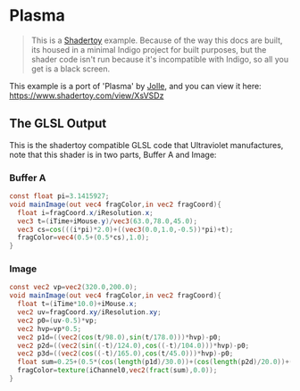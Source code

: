 # Plasma

> This is a [Shadertoy](https://www.shadertoy.com/) example. Because of the way this docs are built, its housed in a minimal Indigo project for built purposes, but the shader code isn't run because it's incompatible with Indigo, so all you get is a black screen.

This example is a port of 'Plasma' by [Jolle](https://www.shadertoy.com/user/jolle), and you can view it here: https://www.shadertoy.com/view/XsVSDz

## The GLSL Output

This is the shadertoy compatible GLSL code that Ultraviolet manufactures, note that this shader is in two parts, Buffer A and Image:

### Buffer A

```glsl
const float pi=3.1415927;
void mainImage(out vec4 fragColor,in vec2 fragCoord){
  float i=fragCoord.x/iResolution.x;
  vec3 t=(iTime+iMouse.y)/vec3(63.0,78.0,45.0);
  vec3 cs=cos(((i*pi)*2.0)+((vec3(0.0,1.0,-0.5))*pi)+t);
  fragColor=vec4(0.5+(0.5*cs),1.0);
}
```
### Image

```glsl
const vec2 vp=vec2(320.0,200.0);
void mainImage(out vec4 fragColor,in vec2 fragCoord){
  float t=(iTime*10.0)+iMouse.x;
  vec2 uv=fragCoord.xy/iResolution.xy;
  vec2 p0=(uv-0.5)*vp;
  vec2 hvp=vp*0.5;
  vec2 p1d=((vec2(cos(t/98.0),sin(t/178.0)))*hvp)-p0;
  vec2 p2d=((vec2(sin((-t)/124.0),cos((-t)/104.0)))*hvp)-p0;
  vec2 p3d=((vec2(cos((-t)/165.0),cos(t/45.0)))*hvp)-p0;
  float sum=0.25+(0.5*(cos(length(p1d)/30.0))+(cos(length(p2d)/20.0))+(sin(length(p3d)/25.0))*(sin(p3d.x/20.0))*(sin(p3d.y/15.0)));
  fragColor=texture(iChannel0,vec2(fract(sum),0.0));
}
```